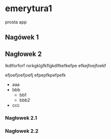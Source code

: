 # emerytura1
prosta app
## Nagówek 1

## Nagłowek 2

lkdlforforf rorkgklgfkflgkdlfkefkefpe
efkejfoejfoekf

efjoefjoefjoefj
efpepfkpefpefk

* aaa
* bbb
  * bb1
  * bbb2
* ccc

### Nagłowek 2.1

### Nagłowek 2.2
